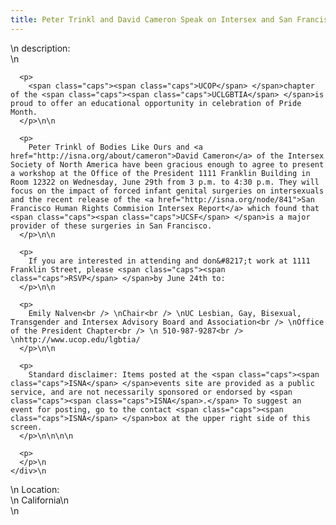 ```yaml
---
title: Peter Trinkl and David Cameron Speak on Intersex and San Francisco HRC Report
---
```


<div class="flexinode-body flexinode-2">
  <div class="flexinode-textarea-1">
    <div class="form-item">
      \n <label>description:</label><br /> \n 
      
      <p>
        <span class="caps"><span class="caps">UCOP</span> </span>chapter of the <span class="caps"><span class="caps">UCLGBTIA</span> </span>is proud to offer an educational opportunity in celebration of Pride Month.
      </p>\n\n
      
      <p>
        Peter Trinkl of Bodies Like Ours and <a href="http://isna.org/about/cameron">David Cameron</a> of the Intersex Society of North America have been gracious enough to agree to present a workshop at the Office of the President 1111 Franklin Building in Room 12322 on Wednesday, June 29th from 3 p.m. to 4:30 p.m. They will focus on the impact of forced infant genital surgeries on intersexuals and the recent release of the <a href="http://isna.org/node/841">San Francisco Human Rights Commision Intersex Report</a> which found that <span class="caps"><span class="caps">UCSF</span> </span>is a major provider of these surgeries in San Francisco.
      </p>\n\n
      
      <p>
        If you are interested in attending and don&#8217;t work at 1111 Franklin Street, please <span class="caps"><span class="caps">RSVP</span> </span>by June 24th to:
      </p>\n\n
      
      <p>
        Emily Nalven<br /> \nChair<br /> \nUC Lesbian, Gay, Bisexual, Transgender and Intersex Advisory Board and Association<br /> \nOffice of the President Chapter<br /> \n 510-987-9287<br /> \nhttp://www.ucop.edu/lgbtia/
      </p>\n\n
      
      <p>
        Standard disclaimer: Items posted at the <span class="caps"><span class="caps">ISNA</span> </span>events site are provided as a public service, and are not necessarily sponsored or endorsed by <span class="caps"><span class="caps">ISNA</span>.</span> To suggest an event for posting, go to the contact <span class="caps"><span class="caps">ISNA</span> </span>box at the upper right side of this screen.
      </p>\n\n\n\n
      
      <p>
      </p>\n
    </div>\n
  </div>
  
  <div class="flexinode-textfield-2">
    <div class="form-item">
      \n <label>Location:</label><br /> \n California\n
    </div>\n
  </div>
</div>